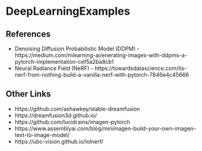 # DeepLearningExamples #

## References ##

<ul>
    <li>Denoising Diffusion Probabilistic Model (DDPM) - https://medium.com/mlearning-ai/enerating-images-with-ddpms-a-pytorch-implementation-cef5a2ba8cb1</li>
    <li> Neural Radiance Field (NeRF) - https://towardsdatascience.com/its-nerf-from-nothing-build-a-vanilla-nerf-with-pytorch-7846e4c45666</li>
</ul>

## Other Links ##
<ul>
    <li>https://github.com/ashawkey/stable-dreamfusion</li>
    <li>https://dreamfusion3d.github.io/</li>
    <li>https://github.com/lucidrains/imagen-pytorch</li>
    <li>https://www.assemblyai.com/blog/minimagen-build-your-own-imagen-text-to-image-model/</li>
    <li>https://ubc-vision.github.io/lolnerf/</li>
</ul>